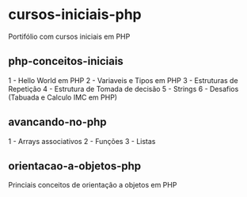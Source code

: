 # cursos-iniciais-php
Portifólio com cursos iniciais em PHP

## php-conceitos-iniciais
1 - Hello World em PHP
2 - Variaveis e Tipos em PHP
3 - Estruturas de Repetição
4 - Estrutura de Tomada de decisão
5 - Strings
6 - Desafios (Tabuada e Calculo IMC em PHP)

## avancando-no-php
1 - Arrays associativos
2 - Funções
3 - Listas

## orientacao-a-objetos-php
Princiais conceitos de orientação a objetos em PHP